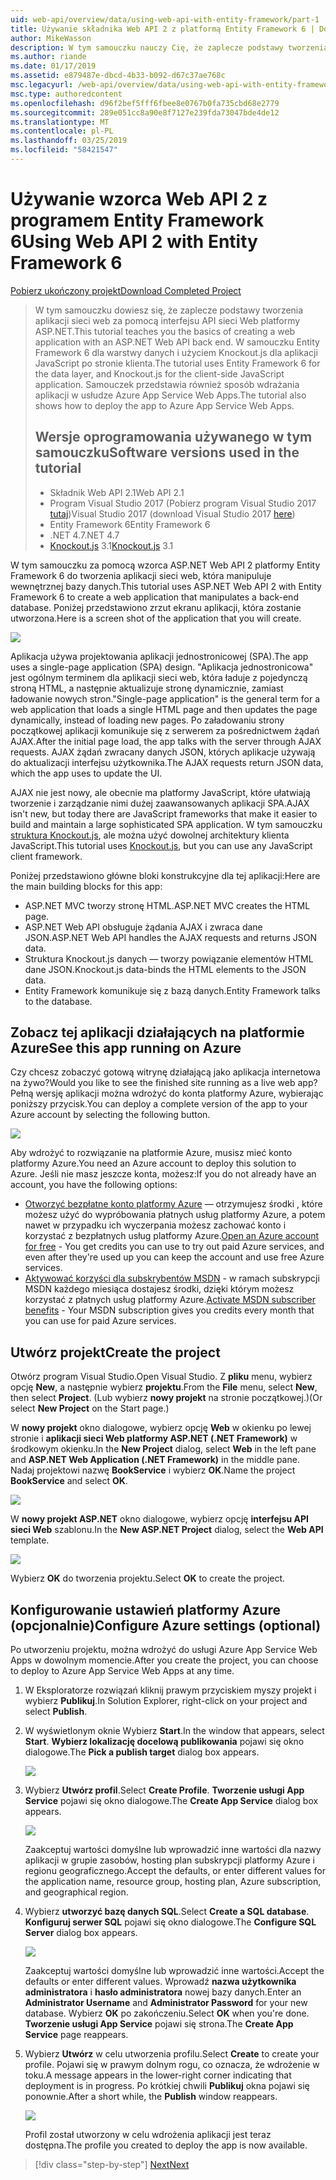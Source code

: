 ```yaml
---
uid: web-api/overview/data/using-web-api-with-entity-framework/part-1
title: Używanie składnika Web API 2 z platformą Entity Framework 6 | Dokumentacja firmy Microsoft
author: MikeWasson
description: W tym samouczku nauczy Cię, że zaplecze podstawy tworzenia aplikacji sieci web za pomocą interfejsu API sieci Web platformy ASP.NET. W tym samouczku użyto programu Entity Framework 6 dla układ danych...
ms.author: riande
ms.date: 01/17/2019
ms.assetid: e879487e-dbcd-4b33-b092-d67c37ae768c
msc.legacyurl: /web-api/overview/data/using-web-api-with-entity-framework/part-1
msc.type: authoredcontent
ms.openlocfilehash: d96f2bef5fff6fbee8e0767b0fa735cbd68e2779
ms.sourcegitcommit: 289e051cc8a90e8f7127e239fda73047bde4de12
ms.translationtype: MT
ms.contentlocale: pl-PL
ms.lasthandoff: 03/25/2019
ms.locfileid: "58421547"
---
```

<a name="using-web-api-2-with-entity-framework-6"></a><span data-ttu-id="ea1c5-104">Używanie wzorca Web API 2 z programem Entity Framework 6</span><span class="sxs-lookup"><span data-stu-id="ea1c5-104">Using Web API 2 with Entity Framework 6</span></span>
====================

[<span data-ttu-id="ea1c5-105">Pobierz ukończony projekt</span><span class="sxs-lookup"><span data-stu-id="ea1c5-105">Download Completed Project</span></span>](https://github.com/MikeWasson/BookService)

> <span data-ttu-id="ea1c5-106">W tym samouczku dowiesz się, że zaplecze podstawy tworzenia aplikacji sieci web za pomocą interfejsu API sieci Web platformy ASP.NET.</span><span class="sxs-lookup"><span data-stu-id="ea1c5-106">This tutorial teaches you the basics of creating a web application with an ASP.NET Web API back end.</span></span> <span data-ttu-id="ea1c5-107">W samouczku Entity Framework 6 dla warstwy danych i użyciem Knockout.js dla aplikacji JavaScript po stronie klienta.</span><span class="sxs-lookup"><span data-stu-id="ea1c5-107">The tutorial uses Entity Framework 6 for the data layer, and Knockout.js for the client-side JavaScript application.</span></span> <span data-ttu-id="ea1c5-108">Samouczek przedstawia również sposób wdrażania aplikacji w usłudze Azure App Service Web Apps.</span><span class="sxs-lookup"><span data-stu-id="ea1c5-108">The tutorial also shows how to deploy the app to Azure App Service Web Apps.</span></span>
>
> ## <a name="software-versions-used-in-the-tutorial"></a><span data-ttu-id="ea1c5-109">Wersje oprogramowania używanego w tym samouczku</span><span class="sxs-lookup"><span data-stu-id="ea1c5-109">Software versions used in the tutorial</span></span>
>
> - <span data-ttu-id="ea1c5-110">Składnik Web API 2.1</span><span class="sxs-lookup"><span data-stu-id="ea1c5-110">Web API 2.1</span></span>
> - <span data-ttu-id="ea1c5-111">Program Visual Studio 2017 (Pobierz program Visual Studio 2017 [tutaj](https://visualstudio.microsoft.com/downloads/?utm_medium=microsoft&utm_source=docs.microsoft.com&utm_campaign=button+cta&utm_content=download+vs2017))</span><span class="sxs-lookup"><span data-stu-id="ea1c5-111">Visual Studio 2017 (download Visual Studio 2017 [here](https://visualstudio.microsoft.com/downloads/?utm_medium=microsoft&utm_source=docs.microsoft.com&utm_campaign=button+cta&utm_content=download+vs2017))</span></span>
> - <span data-ttu-id="ea1c5-112">Entity Framework 6</span><span class="sxs-lookup"><span data-stu-id="ea1c5-112">Entity Framework 6</span></span>
> - <span data-ttu-id="ea1c5-113">.NET 4.7</span><span class="sxs-lookup"><span data-stu-id="ea1c5-113">.NET 4.7</span></span>
> - <span data-ttu-id="ea1c5-114">[Knockout.js](http://knockoutjs.com/) 3.1</span><span class="sxs-lookup"><span data-stu-id="ea1c5-114">[Knockout.js](http://knockoutjs.com/) 3.1</span></span>

<span data-ttu-id="ea1c5-115">W tym samouczku za pomocą wzorca ASP.NET Web API 2 platformy Entity Framework 6 do tworzenia aplikacji sieci web, która manipuluje wewnętrznej bazy danych.</span><span class="sxs-lookup"><span data-stu-id="ea1c5-115">This tutorial uses ASP.NET Web API 2 with Entity Framework 6 to create a web application that manipulates a back-end database.</span></span> <span data-ttu-id="ea1c5-116">Poniżej przedstawiono zrzut ekranu aplikacji, która zostanie utworzona.</span><span class="sxs-lookup"><span data-stu-id="ea1c5-116">Here is a screen shot of the application that you will create.</span></span>

[![](part-1/_static/image2.png)](part-1/_static/image1.png)

<span data-ttu-id="ea1c5-117">Aplikacja używa projektowania aplikacji jednostronicowej (SPA).</span><span class="sxs-lookup"><span data-stu-id="ea1c5-117">The app uses a single-page application (SPA) design.</span></span> <span data-ttu-id="ea1c5-118">"Aplikacja jednostronicowa" jest ogólnym terminem dla aplikacji sieci web, która ładuje z pojedynczą stroną HTML, a następnie aktualizuje stronę dynamicznie, zamiast ładowanie nowych stron.</span><span class="sxs-lookup"><span data-stu-id="ea1c5-118">"Single-page application" is the general term for a web application that loads a single HTML page and then updates the page dynamically, instead of loading new pages.</span></span> <span data-ttu-id="ea1c5-119">Po załadowaniu strony początkowej aplikacji komunikuje się z serwerem za pośrednictwem żądań AJAX.</span><span class="sxs-lookup"><span data-stu-id="ea1c5-119">After the initial page load, the app talks with the server through AJAX requests.</span></span> <span data-ttu-id="ea1c5-120">AJAX żądań zwracany danych JSON, których aplikacje używają do aktualizacji interfejsu użytkownika.</span><span class="sxs-lookup"><span data-stu-id="ea1c5-120">The AJAX requests return JSON data, which the app uses to update the UI.</span></span>

<span data-ttu-id="ea1c5-121">AJAX nie jest nowy, ale obecnie ma platformy JavaScript, które ułatwiają tworzenie i zarządzanie nimi dużej zaawansowanych aplikacji SPA.</span><span class="sxs-lookup"><span data-stu-id="ea1c5-121">AJAX isn't new, but today there are JavaScript frameworks that make it easier to build and maintain a large sophisticated SPA application.</span></span> <span data-ttu-id="ea1c5-122">W tym samouczku [struktura Knockout.js](http://knockoutjs.com/), ale można użyć dowolnej architektury klienta JavaScript.</span><span class="sxs-lookup"><span data-stu-id="ea1c5-122">This tutorial uses [Knockout.js](http://knockoutjs.com/), but you can use any JavaScript client framework.</span></span>

<span data-ttu-id="ea1c5-123">Poniżej przedstawiono główne bloki konstrukcyjne dla tej aplikacji:</span><span class="sxs-lookup"><span data-stu-id="ea1c5-123">Here are the main building blocks for this app:</span></span>

- <span data-ttu-id="ea1c5-124">ASP.NET MVC tworzy stronę HTML.</span><span class="sxs-lookup"><span data-stu-id="ea1c5-124">ASP.NET MVC creates the HTML page.</span></span>
- <span data-ttu-id="ea1c5-125">ASP.NET Web API obsługuje żądania AJAX i zwraca dane JSON.</span><span class="sxs-lookup"><span data-stu-id="ea1c5-125">ASP.NET Web API handles the AJAX requests and returns JSON data.</span></span>
- <span data-ttu-id="ea1c5-126">Struktura Knockout.js danych — tworzy powiązanie elementów HTML dane JSON.</span><span class="sxs-lookup"><span data-stu-id="ea1c5-126">Knockout.js data-binds the HTML elements to the JSON data.</span></span>
- <span data-ttu-id="ea1c5-127">Entity Framework komunikuje się z bazą danych.</span><span class="sxs-lookup"><span data-stu-id="ea1c5-127">Entity Framework talks to the database.</span></span>

## <a name="see-this-app-running-on-azure"></a><span data-ttu-id="ea1c5-128">Zobacz tej aplikacji działających na platformie Azure</span><span class="sxs-lookup"><span data-stu-id="ea1c5-128">See this app running on Azure</span></span>

<span data-ttu-id="ea1c5-129">Czy chcesz zobaczyć gotową witrynę działającą jako aplikacja internetowa na żywo?</span><span class="sxs-lookup"><span data-stu-id="ea1c5-129">Would you like to see the finished site running as a live web app?</span></span> <span data-ttu-id="ea1c5-130">Pełną wersję aplikacji można wdrożyć do konta platformy Azure, wybierając poniższy przycisk.</span><span class="sxs-lookup"><span data-stu-id="ea1c5-130">You can deploy a complete version of the app to your Azure account by selecting the following button.</span></span>

[![](http://azuredeploy.net/deploybutton.png)](https://azuredeploy.net/?WT.mc_id=deploy_azure_aspnet&repository=https://github.com/tfitzmac/BookService)

<span data-ttu-id="ea1c5-131">Aby wdrożyć to rozwiązanie na platformie Azure, musisz mieć konto platformy Azure.</span><span class="sxs-lookup"><span data-stu-id="ea1c5-131">You need an Azure account to deploy this solution to Azure.</span></span> <span data-ttu-id="ea1c5-132">Jeśli nie masz jeszcze konta, możesz:</span><span class="sxs-lookup"><span data-stu-id="ea1c5-132">If you do not already have an account, you have the following options:</span></span>

- <span data-ttu-id="ea1c5-133">[Otworzyć bezpłatne konto platformy Azure](https://azure.microsoft.com/pricing/free-trial/?WT.mc_id=A443DD604) — otrzymujesz środki , które możesz użyć do wypróbowania płatnych usług platformy Azure, a potem nawet w przypadku ich wyczerpania możesz zachować konto i korzystać z bezpłatnych usług platformy Azure.</span><span class="sxs-lookup"><span data-stu-id="ea1c5-133">[Open an Azure account for free](https://azure.microsoft.com/pricing/free-trial/?WT.mc_id=A443DD604) - You get credits you can use to try out paid Azure services, and even after they're used up you can keep the account and use free Azure services.</span></span>
- <span data-ttu-id="ea1c5-134">[Aktywować korzyści dla subskrybentów MSDN](https://azure.microsoft.com/pricing/member-offers/msdn-benefits-details/?WT.mc_id=A443DD604) - w ramach subskrypcji MSDN każdego miesiąca dostajesz środki, dzięki którym możesz korzystać z płatnych usług platformy Azure.</span><span class="sxs-lookup"><span data-stu-id="ea1c5-134">[Activate MSDN subscriber benefits](https://azure.microsoft.com/pricing/member-offers/msdn-benefits-details/?WT.mc_id=A443DD604) - Your MSDN subscription gives you credits every month that you can use for paid Azure services.</span></span>

## <a name="create-the-project"></a><span data-ttu-id="ea1c5-135">Utwórz projekt</span><span class="sxs-lookup"><span data-stu-id="ea1c5-135">Create the project</span></span>

<span data-ttu-id="ea1c5-136">Otwórz program Visual Studio.</span><span class="sxs-lookup"><span data-stu-id="ea1c5-136">Open Visual Studio.</span></span> <span data-ttu-id="ea1c5-137">Z **pliku** menu, wybierz opcję **New**, a następnie wybierz **projektu**.</span><span class="sxs-lookup"><span data-stu-id="ea1c5-137">From the **File** menu, select **New**, then select **Project**.</span></span> <span data-ttu-id="ea1c5-138">(Lub wybierz **nowy projekt** na stronie początkowej.)</span><span class="sxs-lookup"><span data-stu-id="ea1c5-138">(Or select **New Project** on the Start page.)</span></span>

<span data-ttu-id="ea1c5-139">W **nowy projekt** okno dialogowe, wybierz opcję **Web** w okienku po lewej stronie i **aplikacji sieci Web platformy ASP.NET (.NET Framework)** w środkowym okienku.</span><span class="sxs-lookup"><span data-stu-id="ea1c5-139">In the **New Project** dialog, select **Web** in the left pane and **ASP.NET Web Application (.NET Framework)** in the middle pane.</span></span> <span data-ttu-id="ea1c5-140">Nadaj projektowi nazwę **BookService** i wybierz **OK**.</span><span class="sxs-lookup"><span data-stu-id="ea1c5-140">Name the project **BookService** and select **OK**.</span></span>

[![](part-1/_static/image11.png)](part-1/_static/image11.png)

<span data-ttu-id="ea1c5-141">W **nowy projekt ASP.NET** okno dialogowe, wybierz opcję **interfejsu API sieci Web** szablonu.</span><span class="sxs-lookup"><span data-stu-id="ea1c5-141">In the **New ASP.NET Project** dialog, select the **Web API** template.</span></span>

[![](part-1/_static/image12.png)](part-1/_static/image12.png)


<span data-ttu-id="ea1c5-142">Wybierz **OK** do tworzenia projektu.</span><span class="sxs-lookup"><span data-stu-id="ea1c5-142">Select **OK** to create the project.</span></span>

## <a name="configure-azure-settings-optional"></a><span data-ttu-id="ea1c5-143">Konfigurowanie ustawień platformy Azure (opcjonalnie)</span><span class="sxs-lookup"><span data-stu-id="ea1c5-143">Configure Azure settings (optional)</span></span>

<span data-ttu-id="ea1c5-144">Po utworzeniu projektu, można wdrożyć do usługi Azure App Service Web Apps w dowolnym momencie.</span><span class="sxs-lookup"><span data-stu-id="ea1c5-144">After you create the project, you can choose to deploy to Azure App Service Web Apps at any time.</span></span> 

1. <span data-ttu-id="ea1c5-145">W Eksploratorze rozwiązań kliknij prawym przyciskiem myszy projekt i wybierz **Publikuj**.</span><span class="sxs-lookup"><span data-stu-id="ea1c5-145">In Solution Explorer, right-click on your project and select **Publish**.</span></span>

2. <span data-ttu-id="ea1c5-146">W wyświetlonym oknie Wybierz **Start**.</span><span class="sxs-lookup"><span data-stu-id="ea1c5-146">In the window that appears, select **Start**.</span></span> <span data-ttu-id="ea1c5-147">**Wybierz lokalizację docelową publikowania** pojawi się okno dialogowe.</span><span class="sxs-lookup"><span data-stu-id="ea1c5-147">The **Pick a publish target** dialog box appears.</span></span>

   [![](part-1/_static/image14.png)](part-1/_static/image14.png)

3. <span data-ttu-id="ea1c5-148">Wybierz **Utwórz profil**.</span><span class="sxs-lookup"><span data-stu-id="ea1c5-148">Select **Create Profile**.</span></span> <span data-ttu-id="ea1c5-149">**Tworzenie usługi App Service** pojawi się okno dialogowe.</span><span class="sxs-lookup"><span data-stu-id="ea1c5-149">The **Create App Service** dialog box appears.</span></span>

   [![](part-1/_static/image15.png)](part-1/_static/image15.png)

   <span data-ttu-id="ea1c5-150">Zaakceptuj wartości domyślne lub wprowadzić inne wartości dla nazwy aplikacji w grupie zasobów, hosting plan subskrypcji platformy Azure i regionu geograficznego.</span><span class="sxs-lookup"><span data-stu-id="ea1c5-150">Accept the defaults, or enter different values for the application name, resource group, hosting plan, Azure subscription, and geographical region.</span></span> 

4. <span data-ttu-id="ea1c5-151">Wybierz **utworzyć bazę danych SQL**.</span><span class="sxs-lookup"><span data-stu-id="ea1c5-151">Select **Create a SQL database**.</span></span> <span data-ttu-id="ea1c5-152">**Konfiguruj serwer SQL** pojawi się okno dialogowe.</span><span class="sxs-lookup"><span data-stu-id="ea1c5-152">The **Configure SQL Server** dialog box appears.</span></span> 

   [![](part-1/_static/image16.png)](part-1/_static/image16.png)

   <span data-ttu-id="ea1c5-153">Zaakceptuj wartości domyślne lub wprowadzić inne wartości.</span><span class="sxs-lookup"><span data-stu-id="ea1c5-153">Accept the defaults or enter different values.</span></span> <span data-ttu-id="ea1c5-154">Wprowadź **nazwa użytkownika administratora** i **hasło administratora** nowej bazy danych.</span><span class="sxs-lookup"><span data-stu-id="ea1c5-154">Enter an **Administrator Username** and **Administrator Password** for your new database.</span></span> <span data-ttu-id="ea1c5-155">Wybierz **OK** po zakończeniu.</span><span class="sxs-lookup"><span data-stu-id="ea1c5-155">Select **OK** when you're done.</span></span> <span data-ttu-id="ea1c5-156">**Tworzenie usługi App Service** pojawi się strona.</span><span class="sxs-lookup"><span data-stu-id="ea1c5-156">The **Create App Service** page reappears.</span></span>

5. <span data-ttu-id="ea1c5-157">Wybierz **Utwórz** w celu utworzenia profilu.</span><span class="sxs-lookup"><span data-stu-id="ea1c5-157">Select **Create** to create your profile.</span></span> <span data-ttu-id="ea1c5-158">Pojawi się w prawym dolnym rogu, co oznacza, że wdrożenie w toku.</span><span class="sxs-lookup"><span data-stu-id="ea1c5-158">A message appears in the lower-right corner indicating that deployment is in progress.</span></span> <span data-ttu-id="ea1c5-159">Po krótkiej chwili **Publikuj** okna pojawi się ponownie.</span><span class="sxs-lookup"><span data-stu-id="ea1c5-159">After a short while, the **Publish** window reappears.</span></span>

    [![](part-1/_static/image17.png)](part-1/_static/image17.png)
   
    <span data-ttu-id="ea1c5-160">Profil został utworzony w celu wdrożenia aplikacji jest teraz dostępna.</span><span class="sxs-lookup"><span data-stu-id="ea1c5-160">The profile you created to deploy the app is now available.</span></span> 


> [!div class="step-by-step"]
> [<span data-ttu-id="ea1c5-161">Next</span><span class="sxs-lookup"><span data-stu-id="ea1c5-161">Next</span></span>](part-2.md)
